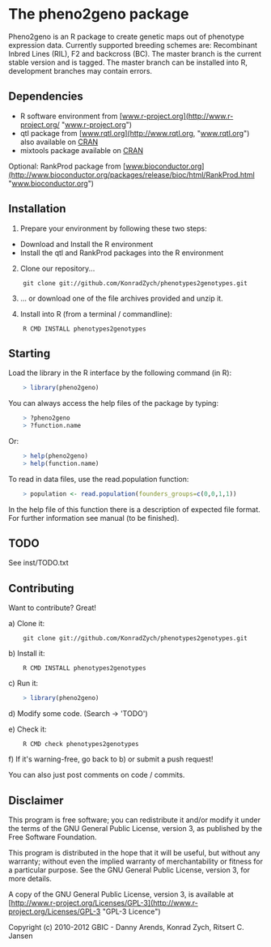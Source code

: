 The pheno2geno package
======================
Pheno2geno is an R package to create genetic maps out of phenotype expression data. 
Currently supported breeding schemes are: Recombinant Inbred Lines (RIL), F2 and 
backcross (BC). The master branch is the current stable version and is tagged. The 
master branch can be installed into R, development branches may contain errors.

Dependencies
------------
+ R software environment from [www.r-project.org](http://www.r-project.org/ "www.r-project.org")
+ qtl package from [www.rqtl.org](http://www.rqtl.org, "www.rqtl.org") also available on [CRAN](http://cran.r-project.org/web/packages/qtl/index.html "http://cran.r-project.org/web/packages/qtl/index.html")
+ mixtools package available on [CRAN](http://cran.r-project.org/web/packages/mixtools/index.html "http://cran.r-project.org/web/packages/mixtools/index.html")

Optional:
RankProd package from [www.bioconductor.org](http://www.bioconductor.org/packages/release/bioc/html/RankProd.html "www.bioconductor.org")

Installation
------------
1. Prepare your environment by following these two steps:
  - Download and Install the R environment
  - Install the qtl and RankProd packages into the R environment

2. Clone our repository...
```
    git clone git://github.com/KonradZych/phenotypes2genotypes.git  
```

3. ... or download one of the file archives provided and unzip it.

4. Install into R (from a terminal / commandline):
```
    R CMD INSTALL phenotypes2genotypes                            
```

Starting
--------
Load the library in the R interface by the following command (in R):

```R
    > library(pheno2geno)
```

You can always access the help files of the package by typing:
```R
    > ?pheno2geno
	> ?function.name
```

Or:
```R
    > help(pheno2geno)
	> help(function.name)
```

To read in data files, use the read.population function:

```R    
    > population <- read.population(founders_groups=c(0,0,1,1))
```

In the help file of this function there is a description of expected file format. For further
information see manual (to be finished).

TODO
----

See inst/TODO.txt

Contributing
------------

Want to contribute? Great!

a) Clone it:

```shell
    git clone git://github.com/KonradZych/phenotypes2genotypes.git 
```

b) Install it:

```shell
    R CMD INSTALL phenotypes2genotypes
```

c) Run it:

```R
    > library(pheno2geno)
```

d) Modify some code. (Search -> 'TODO')

e) Check it:

```shell
    R CMD check phenotypes2genotypes
```

f) If it's warning-free, go back to b) or submit a push request!

You can also just post comments on code / commits.

Disclaimer
----------
This program is free software; you can redistribute it and/or
modify it under the terms of the GNU General Public License,
version 3, as published by the Free Software Foundation.

This program is distributed in the hope that it will be useful,
but without any warranty; without even the implied warranty of
merchantability or fitness for a particular purpose.  See the GNU
General Public License, version 3, for more details.

A copy of the GNU General Public License, version 3, is available
at [http://www.r-project.org/Licenses/GPL-3](http://www.r-project.org/Licenses/GPL-3 "GPL-3 Licence")

Copyright (c) 2010-2012 GBIC - Danny Arends, Konrad Zych, Ritsert C. Jansen
